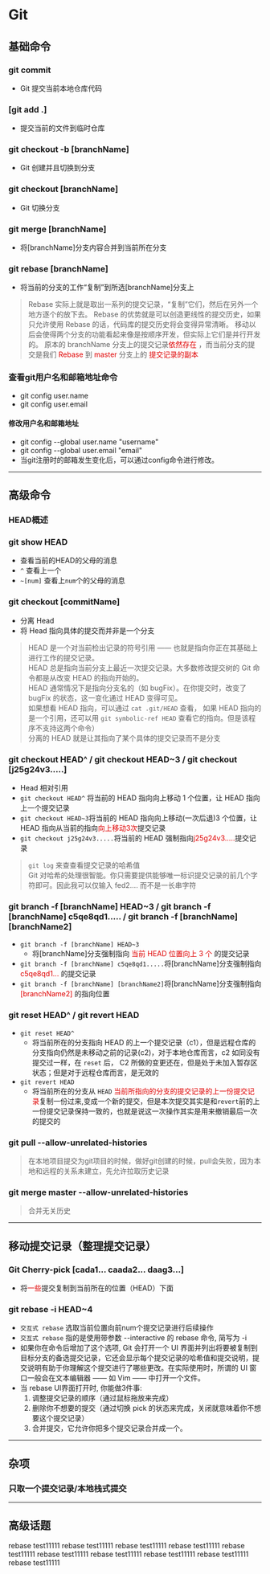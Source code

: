 # Git

## 基础命令

### git commit

- Git 提交当前本地仓库代码

### [git add .]

- 提交当前的文件到临时仓库

### git checkout -b [branchName]

- Git 创建并且切换到分支

### git checkout [branchName]

- Git 切换分支

### git merge [branchName]

- 将[branchName]分支内容合并到当前所在分支

### git rebase [branchName]

- 将当前的分支的工作“复制”到所选[branchName]分支上

> Rebase 实际上就是取出一系列的提交记录，“复制”它们，然后在另外一个地方逐个的放下去。
> Rebase 的优势就是可以创造更线性的提交历史，如果只允许使用 Rebase 的话，代码库的提交历史将会变得异常清晰。
> 移动以后会使得两个分支的功能看起来像是按顺序开发，但实际上它们是并行开发的。
> 原本的 branchName 分支上的提交记录<font color="#error">依然存在</font> ，而当前分支的提交是我们 <font color="#error">Rebase</font> 到 <font color="#error">master</font> 分支上的 <font color="#error">提交记录的副本</font>  

### 查看git用户名和邮箱地址命令

- git config user.name
- git config user.email

#### 修改用户名和邮箱地址

- git config --global user.name "username"
- git config --global user.email "email"
- 当git注册时的邮箱发生变化后，可以通过config命令进行修改。

---

## 高级命令

### HEAD概述

### git show HEAD

- 查看当前的HEAD的父母的消息
- `^` 查看上一个
- `~[num]` 查看上`num`个的父母的消息

### git checkout [commitName]

- 分离 Head
- 将 Head 指向具体的提交而并非是一个分支

> HEAD 是一个对当前检出记录的符号引用 —— 也就是指向你正在其基础上进行工作的提交记录。  
> HEAD 总是指向当前分支上最近一次提交记录。大多数修改提交树的 Git 命令都是从改变 HEAD 的指向开始的。  
> HEAD 通常情况下是指向分支名的（如 bugFix）。在你提交时，改变了 bugFix 的状态，这一变化通过 HEAD 变得可见。  
> 如果想看 HEAD 指向，可以通过 `cat .git/HEAD` 查看， 如果 HEAD 指向的是一个引用，还可以用 `git symbolic-ref HEAD` 查看它的指向。但是该程序不支持这两个命令）  
> 分离的 HEAD 就是让其指向了某个具体的提交记录而不是分支  

### git checkout HEAD^ / git checkout HEAD~3 / git checkout [j25g24v3.....]

- Head 相对引用
- `git checkout HEAD^` 将当前的 HEAD 指向向上移动 1 个位置，让 HEAD 指向上一个提交记录
- `git checkout HEAD~3`将当前的 HEAD 指向向上移动(一次后退)3 个位置，让 HEAD 指向从当前的指向<font color="#error">向上移动3次</font>提交记录
- `git checkout j25g24v3.....`将当前的 HEAD 强制指向<font color="#error">j25g24v3.....</font>提交记录
  
> `git log` 来查查看提交记录的哈希值  
> Git 对哈希的处理很智能。你只需要提供能够唯一标识提交记录的前几个字符即可。因此我可以仅输入 fed2.... 而不是一长串字符  

### git branch -f [branchName] HEAD~3 / git branch -f [branchName] c5qe8qd1..... /  git branch -f [branchName] [branchName2]

- `git branch -f [branchName] HEAD~3`
  - 将[branchName]分支强制指向 <font color="#error">当前 HEAD 位置向上 3 个</font> 的提交记录
- `git branch -f [branchName] c5qe8qd1.....`将[branchName]分支强制指向 <font color="#error">c5qe8qd1...</font> 的提交记录
- `git branch -f [branchName] [branchName2]`将[branchName]分支强制指向 <font color="#error">[branchName2]</font> 的指向位置

### git reset HEAD^ / git revert HEAD

- `git reset HEAD^`
  - 将当前所在的分支指向 HEAD 的上一个提交记录（c1），但是远程仓库的分支指向仍然是未移动之前的记录(c2)，对于本地仓库而言，c2 如同没有提交过一样，在 `reset` 后， C2 所做的变更还在，但是处于未加入暂存区状态；但是对于远程仓库而言，是无效的
- `git revert HEAD`  
  - 将当前所在的分支从 `HEAD` <font color="#error">当前所指向的分支的提交记录的上一份提交记录</font>复制一份过来,变成一个新的提交，但是本次提交其实是和`revert`前的上一份提交记录保持一致的，也就是说这一次操作其实是用来撤销最后一次的提交的

### git pull --allow-unrelated-histories

> 在本地项目提交为git项目的时候，做好git创建的时候，pull会失败，因为本地和远程的关系未建立，先允许拉取历史记录

### git merge master --allow-unrelated-histories

> 合并无关历史
---

## 移动提交记录（整理提交记录）

### Git Cherry-pick  [cada1... caada2... daag3...]

- 将<font color="#error">一些</font>提交复制到当前所在的位置（HEAD）下面

### git rebase -i HEAD~4

- `交互式 rebase` 选取当前位置向前num个提交记录进行后续操作
- `交互式 rebase` 指的是使用带参数 --interactive 的 rebase 命令, 简写为 -i
- 如果你在命令后增加了这个选项, Git 会打开一个 UI 界面并列出将要被复制到目标分支的备选提交记录，它还会显示每个提交记录的哈希值和提交说明，提交说明有助于你理解这个提交进行了哪些更改。在实际使用时，所谓的 UI 窗口一般会在文本编辑器 —— 如 Vim —— 中打开一个文件。
- 当 rebase UI界面打开时, 你能做3件事:
  1. 调整提交记录的顺序（通过鼠标拖放来完成）
  2. 删除你不想要的提交（通过切换 pick 的状态来完成，关闭就意味着你不想要这个提交记录）
  3. 合并提交，它允许你把多个提交记录合并成一个。
  
---

## 杂项

### 只取一个提交记录/本地栈式提交

---

## 高级话题
rebase test11111
rebase test11111
rebase test11111
rebase test11111
rebase test11111
rebase test11111
rebase test11111
rebase test11111
rebase test11111
rebase test11111